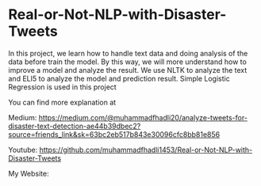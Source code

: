 # Real-or-Not-NLP-with-Disaster-Tweets

In this project, we learn how to handle text data and doing analysis of the data before train the model. By this way, we will more understand how to improve a model and analyze the result. We use NLTK to analyze the text and ELI5 to analyze the model and prediction result. Simple Logistic Regression is used in this project

You can find more explanation at

Medium: https://medium.com/@muhammadfhadli20/analyze-tweets-for-disaster-text-detection-ae44b39dbec2?source=friends_link&sk=63bc2eb517b843e30096cfc8bb81e856

Youtube: https://github.com/muhammadfhadli1453/Real-or-Not-NLP-with-Disaster-Tweets

My Website: 
